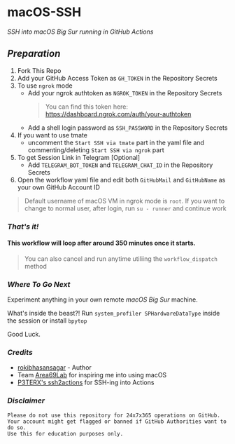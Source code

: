 # macOS-SSH

_SSH into macOS Big Sur running in GitHub Actions_

## _Preparation_

1. Fork This Repo
2. Add your GitHub Access Token as `GH_TOKEN` in the Repository Secrets
3. To use `ngrok` mode
   - Add your ngrok authtoken as `NGROK_TOKEN` in the Repository Secrets
     > You can find this token here: https://dashboard.ngrok.com/auth/your-authtoken
   - Add a shell login password as `SSH_PASSWORD` in the Repository Secrets
4. If you want to use tmate
   - uncomment the `Start SSH via tmate` part in the yaml file and commenting/deleting `Start SSH via ngrok` part
5. To get Session Link in Telegram [Optional]
   - Add `TELEGRAM_BOT_TOKEN` and `TELEGRAM_CHAT_ID` in the Repository Secrets
6. Open the workflow yaml file and edit both `GitHubMail` and `GitHubName` as your own GitHub Account ID

> Default username of macOS VM in ngrok mode is `root`. If you want to change to normal user, after login, run `su - runner` and continue work

### _That's it!_

#### This workflow will loop after around 350 minutes once it starts.
> You can also cancel and run anytime utiliing the `workflow_dispatch` method


### _Where To Go Next_

Experiment anything in your own remote _macOS Big Sur_ machine.

What's inside the beast?! Run `system_profiler SPHardwareDataType` inside the session or install `bpytop`

Good Luck.

### _Credits_

- [rokibhasansagar](https://github.com/rokibhasansagar) - Author
- Team [Area69Lab](https://github.com/Area69Lab) for inspiring me into using macOS
- [P3TERX's ssh2actions](https://github.com/P3TERX/ssh2actions) for SSH-ing into Actions

### _Disclaimer_

```text
Please do not use this repository for 24x7x365 operations on GitHub.
Your account might get flagged or banned if GitHub Authorities want to do so.
Use this for education purposes only.
```
